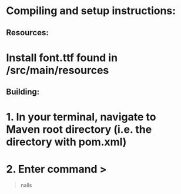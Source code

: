# Compiling and setup instructions:
## Resources:
# Install font.ttf found in /src/main/resources
## Building:
# 1. In your terminal, navigate to Maven root directory (i.e. the directory with pom.xml)
# 2. Enter command > 
> nalls

